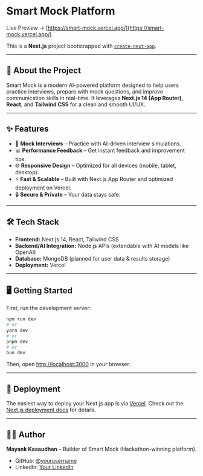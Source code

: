 # Smart Mock Platform

Live Preview → [https://smart-mock.vercel.app/](https://smart-mock.vercel.app/)

This is a **Next.js** project bootstrapped with [`create-next-app`](https://github.com/vercel/next.js/tree/canary/packages/create-next-app).

---

## 🚀 About the Project
Smart Mock is a modern AI-powered platform designed to help users practice interviews, prepare with mock questions, and improve communication skills in real-time.
It leverages **Next.js 14 (App Router)**, **React**, and **Tailwind CSS** for a clean and smooth UI/UX.

---

## ✨ Features
- 🎤 **Mock Interviews** – Practice with AI-driven interview simulations.
- 📊 **Performance Feedback** – Get instant feedback and improvement tips.
- 🌐 **Responsive Design** – Optimized for all devices (mobile, tablet, desktop).
- ⚡ **Fast & Scalable** – Built with Next.js App Router and optimized deployment on Vercel.
- 🔒 **Secure & Private** – Your data stays safe.

---

## 🛠️ Tech Stack
- **Frontend:** Next.js 14, React, Tailwind CSS
- **Backend/AI Integration:** Node.js APIs (extendable with AI models like OpenAI)
- **Database:** MongoDB (planned for user data & results storage)
- **Deployment:** Vercel

---

## 🖥️ Getting Started

First, run the development server:

```bash
npm run dev
# or
yarn dev
# or
pnpm dev
# or
bun dev
```

Then, open [http://localhost:3000](http://localhost:3000) in your browser.

---

## 🚀 Deployment

The easiest way to deploy your Next.js app is via [Vercel](https://vercel.com/new?utm_medium=default-template&utm_source=create-next-app).
Check out the [Next.js deployment docs](https://nextjs.org/docs/app/building-your-application/deploying) for details.

---

## 👨‍💻 Author
**Mayank Kasaudhan** – Builder of Smart Mock (Hackathon-winning platform).
- GitHub: [@yourusername](https://github.com/mayank11660)
- LinkedIn: [Your LinkedIn](https://www.linkedin.com/in/mayank-kasaudhan-004b052a3/)
